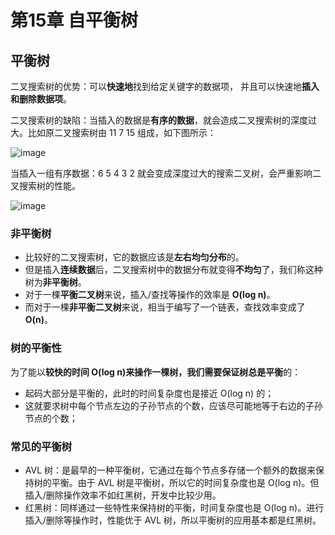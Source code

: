 # 第15章 自平衡树

## 平衡树

二叉搜索树的优势：可以**快速地**找到给定关键字的数据项， 并且可以快速地**插入和删除数据项**。

二叉搜索树的缺陷：当插入的数据是**有序的数据**，就会造成二叉搜索树的深度过大。比如原二叉搜索树由 11 7 15 组成，如下图所示：

![image](http://p6ui.toweydoc.tech:20080/images/stydocs/image.1nkd51rg5dz4.png)

当插入一组有序数据：6 5 4 3 2 就会变成深度过大的搜索二叉树，会严重影响二叉搜索树的性能。

![image](http://p6ui.toweydoc.tech:20080/images/stydocs/image.154bnlgtd5z4.png)

### 非平衡树

- 比较好的二叉搜索树，它的数据应该是**左右均匀分布**的。
- 但是插入**连续数据**后，二叉搜索树中的数据分布就变得**不均匀**了，我们称这种树为**非平衡树**。
- 对于一棵**平衡二叉树**来说，插入/查找等操作的效率是 **O(log n)**。
- 而对于一棵**非平衡二叉树**来说，相当于编写了一个链表，查找效率变成了 **O(n)**。

### 树的平衡性

为了能以**较快的时间 O(log n)**来操作一棵树，我们需要**保证树总是平衡**的：

- 起码大部分是平衡的，此时的时间复杂度也是接近 O(log n) 的；
- 这就要求树中每个节点左边的子孙节点的个数，应该尽可能地等于右边的子孙节点的个数；

### 常见的平衡树

- AVL 树：是最早的一种平衡树，它通过在每个节点多存储一个额外的数据来保持树的平衡。由于 AVL 树是平衡树，所以它的时间复杂度也是 O(log n)。但插入/删除操作效率不如红黑树，开发中比较少用。
- 红黑树：同样通过一些特性来保持树的平衡，时间复杂度也是 O(log n)。进行插入/删除等操作时，性能优于 AVL 树，所以平衡树的应用基本都是红黑树。
